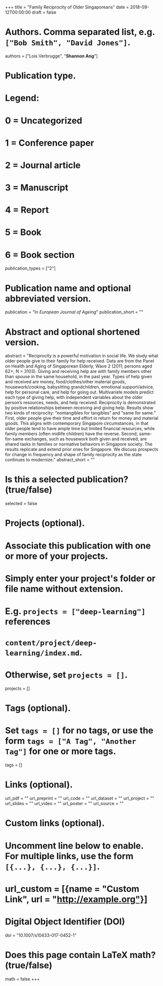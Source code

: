 +++
title = "Family Reciprocity of Older Singaporeans"
date = 2018-09-12T00:00:00
draft = false

# Authors. Comma separated list, e.g. `["Bob Smith", "David Jones"]`.
authors = ["Lois Verbrugge", "**Shannon Ang**"]

# Publication type.
# Legend:
# 0 = Uncategorized
# 1 = Conference paper
# 2 = Journal article
# 3 = Manuscript
# 4 = Report
# 5 = Book
# 6 = Book section
publication_types = ["2"]

# Publication name and optional abbreviated version.
publication = "In *European Journal of Ageing*"
publication_short = ""

# Abstract and optional shortened version.
abstract = "Reciprocity is a powerful motivation in social life. We study what older people give to their family for help received. Data are from the Panel on Health and Aging of Singaporean Elderly, Wave 2 (2011; persons aged 62+; N = 3103). Giving and receiving help are with family members other than spouse in the same household, in the past year. Types of help given and received are money, food/clothes/other material goods, housework/cooking, babysitting grandchildren, emotional support/advice, help for personal care, and help for going out. Multivariate models predict each type of giving help, with independent variables about the older person’s resources, needs, and help received. Reciprocity is demonstrated by positive relationships between receiving and giving help. Results show two kinds of reciprocity: “nontangibles for tangibles” and “same for same.” First, older people give their time and effort in return for money and material goods. This aligns with contemporary Singapore circumstances, in that older people tend to have ample time but limited financial resources, while family members (often midlife children) have the reverse. Second, same-for-same exchanges, such as housework both given and received, are shared tasks in families or normative behaviors in Singapore society. The results replicate and extend prior ones for Singapore. We discuss prospects for change in frequency and shape of family reciprocity as the state continues to modernize."
abstract_short = ""

# Is this a selected publication? (true/false)
selected = false

# Projects (optional).
#   Associate this publication with one or more of your projects.
#   Simply enter your project's folder or file name without extension.
#   E.g. `projects = ["deep-learning"]` references 
#   `content/project/deep-learning/index.md`.
#   Otherwise, set `projects = []`.
projects = []

# Tags (optional).
#   Set `tags = []` for no tags, or use the form `tags = ["A Tag", "Another Tag"]` for one or more tags.
tags = []

# Links (optional).
url_pdf = ""
url_preprint = ""
url_code = ""
url_dataset = ""
url_project = ""
url_slides = ""
url_video = ""
url_poster = ""
url_source = ""

# Custom links (optional).
#   Uncomment line below to enable. For multiple links, use the form `[{...}, {...}, {...}]`.
# url_custom = [{name = "Custom Link", url = "http://example.org"}]

# Digital Object Identifier (DOI)
doi = "10.1007/s10433-017-0452-1"

# Does this page contain LaTeX math? (true/false)
math = false
+++
